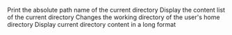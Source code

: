 Print the absolute path name of the current directory
Display the content list of the current directory
Changes the working directory of the user's home directory
Display current directory content in a long format
